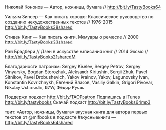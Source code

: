 
Николай Кононов — Автор, ножницы, бумага // http://bit.ly/TastyBooks64

Уильям Зинсер — Как писать хорошо: Классическое руководство по созданию нехудожественных текстов // 1976-2015  http://bit.ly/TastyBooks38shared

Стивен Кинг — Как писать книги. Мемуары о ремесле // 2000  http://bit.ly/TastyBooks33shared 

Рэй Брэдбери // Дзен в искусстве написания книг // 2014 Эксмо // http://bit.ly/TastyBooks21sharedM

Благодарности патронам: 
Sergey Kiselev, Sergey Petrov, Sergey Vinyarsky, Bogdan Storozhuk, Aleksandr Kiriushin, Sergii Zhuk, Pavel Sitnikov, Pavel Drobushevich, Yakov Krainov, Yakov, Lagunovsky Ivan, Konstantin Kovrizhnykh, Евгений Власов, Vasiliy Galkin, Grigori Pivovar, Nikolay Ushmodin, B7W, Фёдор Русак

Поддержи подкаст http://bit.ly/TAOPpatron
Подпишись в iTunes http://bit.ly/tastybooks
Скачай подкаст http://bit.ly/TastyBooks64mp3

твит:
«Автор, ножницы, бумага» вкусная книга для автора первых текстов от @mifbooks в подкасте #вкусныекниги — http://bit.ly/TastyBooks64shared